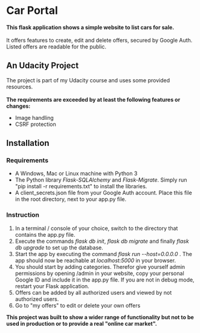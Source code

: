 # Car Portal

<b>This flask application shows a simple website to list cars for sale.</b>
<br><br>
It offers features to create, edit and delete offers, secured by Google Auth. Listed offers are readable for the public.
## An Udacity Project
The project is part of my Udacity course and uses some provided resources.
<br><br>
<b>The requirements are exceeded by at least the following features or changes:</b>
<br>
<ul>
  <li>Image handling</li>
  <li>CSRF protection</li>
</ul>

## Installation
### Requirements
<ul>
  <li>A Windows, Mac or Linux machine with Python 3</li>
  <li>The Python library <i>Flask-SQLAlchemy</i> and <i>Flask-Migrate</i>. Simply run "pip install -r requirements.txt" to install the libraries.</li>
  <li>A client_secrets.json file from your Google Auth account. Place this file in the root directory, next to your app.py file.</li>
</ul>

### Instruction
<ol>
  <li>In a terminal / console of your choice, switch to the directory that contains the app.py file.</li>
  <li>Execute the commands <i>flask db init</i>, <i>flask db migrate</i> and finally <i>flask db upgrade</i> to set up the database.</li>
  <li>Start the app by executing the command <i>flask run --host=0.0.0.0</i> . The app should now be reachable at <i>localhost:5000</i> in your browser.</li>
  <li>You should start by adding categories. Therefor give yourself admin permissions by opening /admin in your website, copy your personal Google ID and include it in the app.py file. If you are not in debug mode, restart your Flask application.</li>
  <li>Offers can be added by all authorized users and viewed by not authorized users.</li>
  <li>Go to "my offers" to edit or delete your own offers</li>
</ol>

<b>This project was built to show a wider range of functionality but not to be used in production or to provide a real "online car market".</b>


